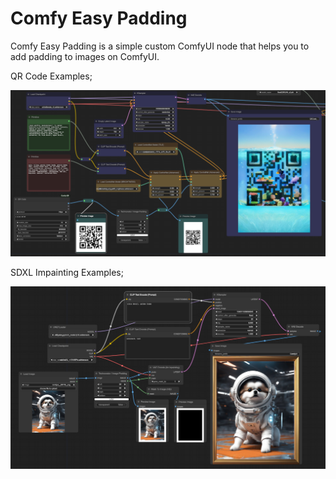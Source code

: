 # Comfy Easy Padding

Comfy Easy Padding is a simple custom ComfyUI node that helps you to add padding to images on ComfyUI.

QR Code Examples;

![QR code padding](img/comfy_image_padding_qr_code_sample.png)

SDXL Impainting Examples;

![SDXL impainting example](img/comfy_image_padding_impainting_sample.png)